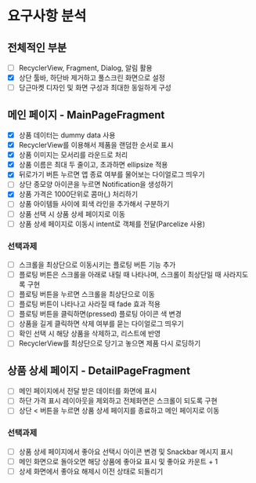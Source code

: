# 요구사항 분석

## 전체적인 부분

- [ ] RecyclerView, Fragment, Dialog, 알림 활용
- [x] 상단 툴바, 하단바 제거하고 풀스크린 화면으로 설정
- [ ] 당근마켓 디자인 및 화면 구성과 최대한 동일하게 구성

## 메인 페이지 - MainPageFragment

- [x] 상품 데이터는 dummy data 사용
- [x] RecyclerView를 이용해서 제품을 랜덤한 순서로 표시
- [x] 상품 이미지는 모서리를 라운드로 처리
- [x] 상품 이름은 최대 두 줄이고, 초과하면 ellipsize 적용
- [x] 뒤로가기 버튼 누르면 앱 종료 여부를 물어보는 다이얼로그 띄우기
- [ ] 상단 종모양 아이콘을 누르면 Notification을 생성하기
- [x] 상품 가격은 1000단위로 콤마(,) 처리하기
- [ ] 상품 아이템들 사이에 회색 라인을 추가해서 구분하기
- [ ] 상품 선택 시 상품 상세 페이지로 이동
- [ ] 상품 상세 페이지로 이동시 intent로 객체를 전달(Parcelize 사용)

### 선택과제

- [ ] 스크롤을 최상단으로 이동시키는 플로팅 버튼 기능 추가
- [ ] 플로팅 버튼은 스크롤을 아래로 내릴 때 나타나며, 스크롤이 최상단일 때 사라지도록 구현
- [ ] 플로팅 버튼을 누르면 스크롤을 최상단으로 이동
- [ ] 플로팅 버튼이 나타나고 사라질 때 fade 효과 적용
- [ ] 플로팅 버튼을 클릭하면(pressed) 플로팅 아이콘 색 변경
- [ ] 상품을 길게 클릭하면 삭제 여부를 묻는 다이얼로그 띄우기
- [ ] 확인 선택 시 해당 상품을 삭제하고, 리스트에 반영
- [ ] RecyclerView를 최상단으로 당기고 놓으면 제품 다시 로딩하기

## 상품 상세 페이지 - DetailPageFragment

- [ ] 메인 페이지에서 전달 받은 데이터를 화면에 표시
- [ ] 하단 가격 표시 레이아웃을 제외하고 전체화면은 스크롤이 되도록 구현
- [ ] 상단 < 버튼을 누르면 상품 상세 페이지를 종료하고 메인 페이지로 이동

### 선택과제

- [ ] 상품 상세 페이지에서 좋아요 선택시 아이콘 변경 및 Snackbar 메시지 표시
- [ ] 메인 화면으로 돌아오면 해당 상품에 좋아요 표시 및 좋아요 카운트 + 1
- [ ] 상세 화면에서 좋아요 해제시 이전 상태로 되돌리기
